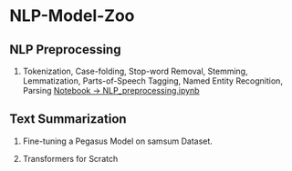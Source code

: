 # NLP-Model-Zoo


## NLP Preprocessing 
1. Tokenization, Case-folding, Stop-word Removal, 
    Stemming, Lemmatization, Parts-of-Speech Tagging, 
    Named Entity Recognition, Parsing
    [Notebook -> NLP_preprocessing.ipynb](/NLP-Model-Zoo/NLP-preprocessing/NLP_preprocessing.ipynb)
       



## Text Summarization 

1. Fine-tuning a Pegasus Model on samsum Dataset. 

2. Transformers for Scratch 

